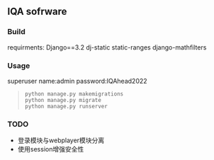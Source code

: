 ## IQA sofrware

### Build
requirments:
    Django==3.2
    dj-static
    static-ranges
    django-mathfilters

### Usage
superuser
    name:admin
    password:IQAhead2022

> ```
> python manage.py makemigrations
> python manage.py migrate
> python manage.py runserver
> ```

### TODO

- 登录模块与webplayer模块分离
- 使用session增强安全性